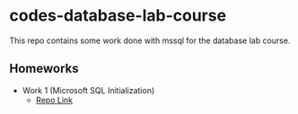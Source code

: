 # codes-database-lab-course
This repo contains some work done with mssql for the database lab course.


## Homeworks
 
- Work 1 (Microsoft SQL Initialization) 
  - [Repo Link](https://github.com/zahidayturan/codes-database-lab-course/tree/main/labwork-1)
